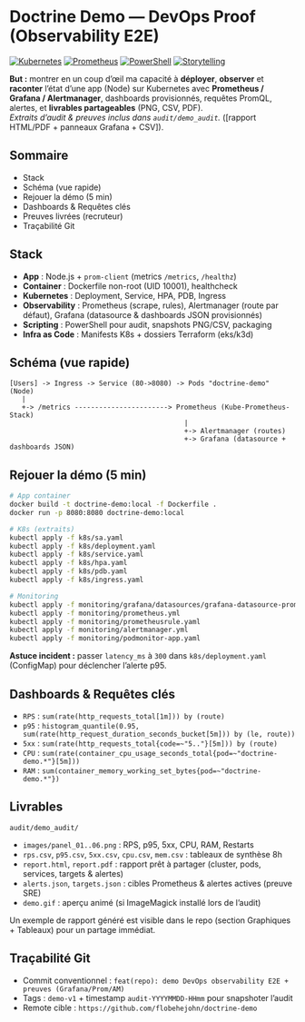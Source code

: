 # Doctrine Demo — DevOps Proof (Observability E2E)

[![Kubernetes](https://img.shields.io/badge/Kubernetes-ready-326ce5?logo=kubernetes&logoColor=white)](#stack)
[![Prometheus](https://img.shields.io/badge/Prometheus-Grafana%20stack-e6522c?logo=prometheus&logoColor=white)](#dashboards)
[![PowerShell](https://img.shields.io/badge/Automation-PowerShell-5391fe?logo=powershell&logoColor=white)](#run-demo)
[![Storytelling](https://img.shields.io/badge/Storytelling-DevOps%20Proof-6f42c1)](#preuves)

**But  :** montrer en un coup d’œil ma capacité à **déployer**, **observer** et **raconter** l’état d’une app (Node) sur Kubernetes avec **Prometheus / Grafana / Alertmanager**, dashboards provisionnés, requêtes PromQL, alertes, et **livrables partageables** (PNG, CSV, PDF).  
_Extraits d’audit & preuves inclus dans `audit/demo_audit`._ ([rapport HTML/PDF + panneaux Grafana + CSV]).

## Sommaire
-  Stack
-  Schéma (vue rapide)
-  Rejouer la démo (5 min)
-  Dashboards & Requêtes clés
-  Preuves livrées (recruteur)
-  Traçabilité Git

##  Stack
- **App** : Node.js + `prom-client` (metrics `/metrics`, `/healthz`)
- **Container** : Dockerfile non-root (UID 10001), healthcheck
- **Kubernetes** : Deployment, Service, HPA, PDB, Ingress
- **Observability** : Prometheus (scrape, rules), Alertmanager (route par défaut), Grafana (datasource & dashboards JSON provisionnés)
- **Scripting** : PowerShell pour audit, snapshots PNG/CSV, packaging
- **Infra as Code** : Manifests K8s + dossiers Terraform (eks/k3d)

##  Schéma (vue rapide)
```text
[Users] -> Ingress -> Service (80->8080) -> Pods "doctrine-demo" (Node)
   |
   +-> /metrics -----------------------> Prometheus (Kube-Prometheus-Stack)
                                           |
                                           +-> Alertmanager (routes)
                                           +-> Grafana (datasource + dashboards JSON)
```

##  Rejouer la démo (5 min)
```bash
# App container
docker build -t doctrine-demo:local -f Dockerfile .
docker run -p 8080:8080 doctrine-demo:local

# K8s (extraits)
kubectl apply -f k8s/sa.yaml
kubectl apply -f k8s/deployment.yaml
kubectl apply -f k8s/service.yaml
kubectl apply -f k8s/hpa.yaml
kubectl apply -f k8s/pdb.yaml
kubectl apply -f k8s/ingress.yaml

# Monitoring
kubectl apply -f monitoring/grafana/datasources/grafana-datasource-prom.yaml
kubectl apply -f monitoring/prometheus.yml
kubectl apply -f monitoring/prometheusrule.yaml
kubectl apply -f monitoring/alertmanager.yml
kubectl apply -f monitoring/podmonitor-app.yaml
```

**Astuce incident :** passer `latency_ms` à `300` dans `k8s/deployment.yaml` (ConfigMap) pour déclencher l’alerte p95.

##  Dashboards & Requêtes clés
- `RPS` : `sum(rate(http_requests_total[1m])) by (route)`
- `p95` : `histogram_quantile(0.95, sum(rate(http_request_duration_seconds_bucket[5m])) by (le, route))`
- `5xx` : `sum(rate(http_requests_total{code=~"5.."}[5m])) by (route)`
- `CPU` : `sum(rate(container_cpu_usage_seconds_total{pod=~"doctrine-demo.*"}[5m]))`
- `RAM` : `sum(container_memory_working_set_bytes{pod=~"doctrine-demo.*"})`

##  Livrables 
`audit/demo_audit/`
- `images/panel_01..06.png` : RPS, p95, 5xx, CPU, RAM, Restarts
- `rps.csv`, `p95.csv`, `5xx.csv`, `cpu.csv`, `mem.csv` : tableaux de synthèse 8h
- `report.html`, `report.pdf` : rapport prêt à partager (cluster, pods, services, targets & alertes)
- `alerts.json`, `targets.json` : cibles Prometheus & alertes actives (preuve SRE)
- `demo.gif` : aperçu animé (si ImageMagick installé lors de l’audit)

Un exemple de rapport généré est visible dans le repo (section Graphiques + Tableaux) pour un partage immédiat.

##  Traçabilité Git
- Commit conventionnel : `feat(repo): demo DevOps observability E2E + preuves (Grafana/Prom/AM)`
- Tags : `demo-v1` + timestamp `audit-YYYYMMDD-HHmm` pour snapshoter l’audit
- Remote cible : `https://github.com/flobehejohn/doctrine-demo`
